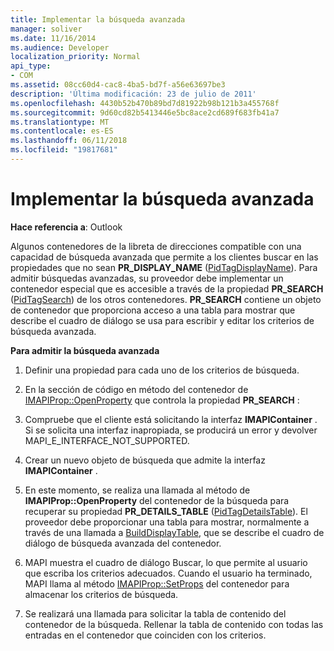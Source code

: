 ```yaml
---
title: Implementar la búsqueda avanzada
manager: soliver
ms.date: 11/16/2014
ms.audience: Developer
localization_priority: Normal
api_type:
- COM
ms.assetid: 08cc60d4-cac8-4ba5-bd7f-a56e63697be3
description: 'Última modificación: 23 de julio de 2011'
ms.openlocfilehash: 4430b52b470b89bd7d81922b98b121b3a455768f
ms.sourcegitcommit: 9d60cd82b5413446e5bc8ace2cd689f683fb41a7
ms.translationtype: MT
ms.contentlocale: es-ES
ms.lasthandoff: 06/11/2018
ms.locfileid: "19817681"
---
```

# <a name="implementing-advanced-searching"></a>Implementar la búsqueda avanzada

  
  
**Hace referencia a**: Outlook 
  
Algunos contenedores de la libreta de direcciones compatible con una capacidad de búsqueda avanzada que permite a los clientes buscar en las propiedades que no sean **PR_DISPLAY_NAME** ([PidTagDisplayName](pidtagdisplayname-canonical-property.md)). Para admitir búsquedas avanzadas, su proveedor debe implementar un contenedor especial que es accesible a través de la propiedad **PR_SEARCH** ([PidTagSearch](pidtagsearch-canonical-property.md)) de los otros contenedores. **PR_SEARCH** contiene un objeto de contenedor que proporciona acceso a una tabla para mostrar que describe el cuadro de diálogo se usa para escribir y editar los criterios de búsqueda avanzada. 
  
 **Para admitir la búsqueda avanzada**
  
1. Definir una propiedad para cada uno de los criterios de búsqueda.
    
2. En la sección de código en método del contenedor de [IMAPIProp::OpenProperty](imapiprop-openproperty.md) que controla la propiedad **PR_SEARCH** : 
    
1. Compruebe que el cliente está solicitando la interfaz **IMAPIContainer** . Si se solicita una interfaz inapropiada, se producirá un error y devolver MAPI_E_INTERFACE_NOT_SUPPORTED. 
    
2. Crear un nuevo objeto de búsqueda que admite la interfaz **IMAPIContainer** . 
    
3. En este momento, se realiza una llamada al método de **IMAPIProp::OpenProperty** del contenedor de la búsqueda para recuperar su propiedad **PR_DETAILS_TABLE** ([PidTagDetailsTable](pidtagdetailstable-canonical-property.md)). El proveedor debe proporcionar una tabla para mostrar, normalmente a través de una llamada a [BuildDisplayTable](builddisplaytable.md), que se describe el cuadro de diálogo de búsqueda avanzada del contenedor.
    
4. MAPI muestra el cuadro de diálogo Buscar, lo que permite al usuario que escriba los criterios adecuados. Cuando el usuario ha terminado, MAPI llama al método [IMAPIProp::SetProps](imapiprop-setprops.md) del contenedor para almacenar los criterios de búsqueda. 
    
5. Se realizará una llamada para solicitar la tabla de contenido del contenedor de la búsqueda. Rellenar la tabla de contenido con todas las entradas en el contenedor que coinciden con los criterios.
    

